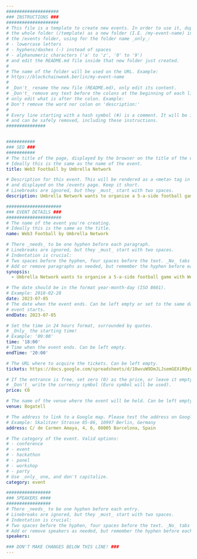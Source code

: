 ```yaml
---
####################
### INSTRUCTIONS ###
####################
# This file is a template to create new events. In order to use it, duplicate
# the whole folder (/template) as a new folder (I.E. /my-event-name) inside of
# the /events folder, using for the folder name _only_:
# - lowercase letters
# - hyphens/dashes (-) instead of spaces
# - alphanumeric characters ('a' to 'z', '0' to '9')
# and edit the README.md file inside that new folder just created.
#
# The name of the folder will be used on the URL. Example:
# https://blockchainweek.berlin/my-event-name
#
# _Don't_ rename the new file (README.md), only edit its content.
# _Don't_ remove any text before the colons at the beginning of each line,
# only edit what is after the colon. Example:
# Don't remove the word nor colon on 'description:'
#
# Every line starting with a hash symbol (#) is a comment. It will be ignored
# and can be safely removed, including these instructions.
###############


###########
### SEO ###
###########
# The title of the page, displayed by the browser on the title of the window.
# Ideally this is the same as the name of the event.
title: Web3 Football by Umbrella Network

# Description for this event. This will be rendered as a <meta> tag in the HTML,
# and displayed on the /events page. Keep it short.
# Linebreaks are ignored, but they _must_ start with two spaces.
description: Umbrella Network wants to organise a 5-a-side football game with Web3 builders.

#####################
### EVENT DETAILS ###
#####################
# The name of the event you're creating.
# Ideally this is the same as the title.
name: Web3 Football by Umbrella Network

# There _needs_ to be one hyphen before each paragraph.
# Linebreaks are ignored, but they _must_ start with two spaces.
# Indentation is crucial:
# Two spaces before the hyphen, four spaces before the text. _No_ tabs allowed.
# Add or remove paragraphs as needed, but remember the hyphen before each entry.
synopsis:
  - Umbrella Network wants to organise a 5-a-side football game with Web3 builders. Sports is another way to connect people, projects and discuss ideas after the game. We'll cover the pitch costs and pay for the drinks afterwards. A quick event between the main event and side events taking place in the evening. Planned on 5 July at 6PM in Bogatell, close to the venue.

# The date should be in the format year-month-day (ISO 8601).
# Example: 2018-02-28
date: 2023-07-05
# The date when the event ends. Can be left empty or set to the same day the
# event starts.
endDate: 2023-07-05

# Set the time in 24 hours format, surrounded by quotes.
# _Only_ the starting time!
# Example: '09:00'
time: '18:00'
# Time when the event ends. Can be left empty.
endTime: '20:00'

# The URL where to acquire the tickets. Can be left empty.
tickets: https://docs.google.com/spreadsheets/d/10wvuW9DmJLJsemGEXiR9yLM4nfeqElridz26MiFSzAI/edit#gid=0

# If the entrance is free, set zero (0) as the price, or leave it empty.
# _Don't_ write the currency symbol (Euro symbol will be used).
price: €0

# The name of the venue where the event will be held. Can be left empty.
venue: Bogatell

# The address to link to a Google map. Please test the address on Google Maps.
# Example: Skalitzer Strasse 85-86, 10997 Berlin, Germany
address: C/ de Carmen Amaya, 4, 6, 08005 Barcelona, Spain

# The category of the event. Valid options:
# - conference
# - event
# - hackathon
# - panel
# - workshop
# - party
# Use _only_ one, and don't capitalize.
category: event

#################
### SPEAKERS ####
#################
# There _needs_ to be one hyphen before each entry.
# Linebreaks are ignored, but they _must_ start with two spaces.
# Indentation is crucial:
# Two spaces before the hyphen, four spaces before the text. _No_ tabs allowed.
# Add or remove speakers as needed, but remember the hyphen before each entry.
speakers:

### DON'T MAKE CHANGES BELOW THIS LINE! ###
---
```


<!-- ### DON'T MAKE CHANGES BELOW THIS LINE! ### -->

<Event-Content/>
